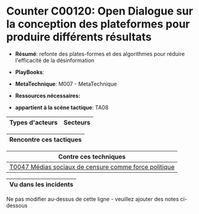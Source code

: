 # Counter C00120: Open Dialogue sur la conception des plateformes pour produire différents résultats

* **Résumé**: refonte des plates-formes et des algorithmes pour réduire l'efficacité de la désinformation

* **PlayBooks**:

* **MetaTechnique**: M007 - MetaTechnique

* **Ressources nécessaires:**

* **appartient à la scène tactique**: TA08


|Types d'acteurs |Secteurs |
|----------- |------- |



|Rencontre ces tactiques |
|---------------------- |



|Contre ces techniques |
|------------------------- |
|[T0047 Médias sociaux de censure comme force politique](../../generated_pages/techniques/T0047.md) |



|Vu dans les incidents |
|----------------- |


Ne pas modifier au-dessus de cette ligne - veuillez ajouter des notes ci-dessous